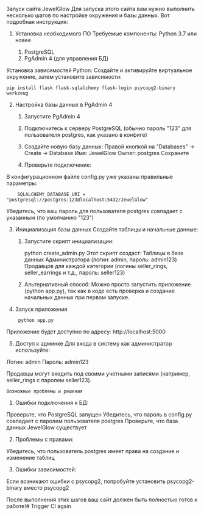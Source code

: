 Запуск сайта JewelGlow
Для запуска этого сайта вам нужно выполнить несколько шагов по настройке окружения и базы данных. Вот подробная инструкция:

1. Установка необходимого ПО
Требуемые компоненты:
Python 3.7 или новее

   1. PostgreSQL
   2. PgAdmin 4 (для управления БД)

Установка зависимостей Python:
Создайте и активируйте виртуальное окружение, затем установите зависимости:

    pip install flask flask-sqlalchemy flask-login psycopg2-binary werkzeug

2. Настройка базы данных в PgAdmin 4

    1. Запустите PgAdmin 4
    2. Подключитесь к серверу PostgreSQL (обычно пароль "123" для пользователя postgres, как указано в конфиге)
    3. Создайте новую базу данных:
 Правой кнопкой на "Databases" → Create → Database
 Имя: JewelGlow
 Owner: postgres
 Сохраните

    4. Проверьте подключение:

В конфигурационном файле config.py уже указаны правильные параметры:

        SQLALCHEMY_DATABASE_URI = "postgresql://postgres:123@localhost:5432/JewelGlow"
Убедитесь, что ваш пароль для пользователя postgres совпадает с указанным (по умолчанию "123")

3. Инициализация базы данных
Создайте таблицы и начальные данные:

    1. Запустите скрипт инициализации:

        python create_admin.py
Этот скрипт создаст:
Таблицы в базе данных
Администратора (логин: admin, пароль: admin123)
Продавцов для каждой категории (логины seller_rings, seller_earrings и т.д., пароль: seller123)

    2. Альтернативный способ:
Можно просто запустить приложение (python app.py), так как в коде есть проверка и создание начальных данных при первом запуске.

4. Запуск приложения

        python app.py
Приложение будет доступно по адресу: http://localhost:5000

5. Доступ к админке
Для входа в систему как администратор используйте:

Логин: admin
Пароль: admin123

Продавцы могут входить под своими учетными записями (например, seller_rings с паролем seller123).


    Возможные проблемы и решения
   1. Ошибки подключения к БД:

Проверьте, что PostgreSQL запущен
Убедитесь, что пароль в config.py совпадает с паролем пользователя postgres
Проверьте, что база данных JewelGlow существует

   2. Проблемы с правами:

Убедитесь, что пользователь postgres имеет права на создание и изменение таблиц

   3. Ошибки зависимостей:

Если возникают ошибки с psycopg2, попробуйте установить psycopg2-binary вместо psycopg2

После выполнения этих шагов ваш сайт должен быть полностью готов к работе!#   T r i g g e r   C I   a g a i n  
 